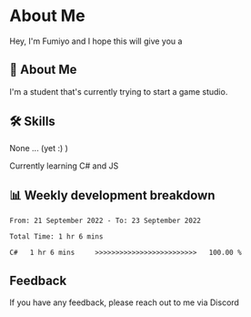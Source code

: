 
# About Me

Hey, I'm Fumiyo and I hope this will give you a 


## 🚀 About Me
I'm a student that's currently trying to start a game studio.


## 🛠 Skills
None ... (yet :) )

Currently learning C# and JS


## 📊 Weekly development breakdown
<!--START_SECTION:waka-->

```text
From: 21 September 2022 - To: 23 September 2022

Total Time: 1 hr 6 mins

C#   1 hr 6 mins     >>>>>>>>>>>>>>>>>>>>>>>>>   100.00 %
```

<!--END_SECTION:waka-->


## Feedback

If you have any feedback, please reach out to me via Discord
